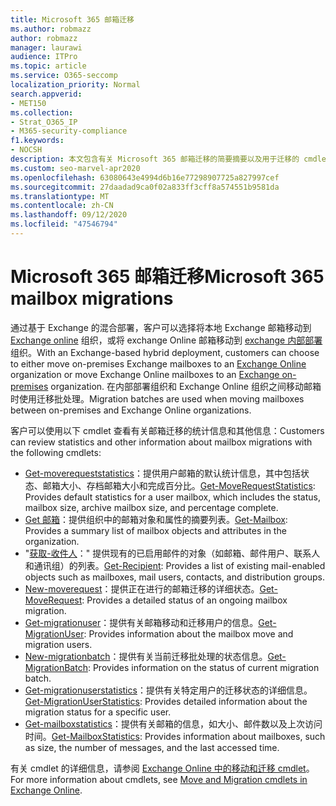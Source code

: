 ```yaml
---
title: Microsoft 365 邮箱迁移
ms.author: robmazz
author: robmazz
manager: laurawi
audience: ITPro
ms.topic: article
ms.service: O365-seccomp
localization_priority: Normal
search.appverid:
- MET150
ms.collection:
- Strat_O365_IP
- M365-security-compliance
f1.keywords:
- NOCSH
description: 本文包含有关 Microsoft 365 邮箱迁移的简要摘要以及用于迁移的 cmdlet 的列表。
ms.custom: seo-marvel-apr2020
ms.openlocfilehash: 63080643e4994d6b16e77298907725a827997cef
ms.sourcegitcommit: 27daadad9ca0f02a833ff3cff8a574551b9581da
ms.translationtype: MT
ms.contentlocale: zh-CN
ms.lasthandoff: 09/12/2020
ms.locfileid: "47546794"
---
```

# <a name="microsoft-365-mailbox-migrations"></a><span data-ttu-id="d1b2e-103">Microsoft 365 邮箱迁移</span><span class="sxs-lookup"><span data-stu-id="d1b2e-103">Microsoft 365 mailbox migrations</span></span>

<span data-ttu-id="d1b2e-104">通过基于 Exchange 的混合部署，客户可以选择将本地 Exchange 邮箱移动到 [Exchange online](https://docs.microsoft.com/Exchange/exchange-online) 组织，或将 exchange Online 邮箱移动到 [exchange 内部部署](https://docs.microsoft.com/Exchange/exchange-server) 组织。</span><span class="sxs-lookup"><span data-stu-id="d1b2e-104">With an Exchange-based hybrid deployment, customers can choose to either move on-premises Exchange mailboxes to an [Exchange Online](https://docs.microsoft.com/Exchange/exchange-online) organization or move Exchange Online mailboxes to an [Exchange on-premises](https://docs.microsoft.com/Exchange/exchange-server) organization.</span></span> <span data-ttu-id="d1b2e-105">在内部部署组织和 Exchange Online 组织之间移动邮箱时使用迁移批处理。</span><span class="sxs-lookup"><span data-stu-id="d1b2e-105">Migration batches are used when moving mailboxes between on-premises and Exchange Online organizations.</span></span>

<span data-ttu-id="d1b2e-106">客户可以使用以下 cmdlet 查看有关邮箱迁移的统计信息和其他信息：</span><span class="sxs-lookup"><span data-stu-id="d1b2e-106">Customers can review statistics and other information about mailbox migrations with the following cmdlets:</span></span>

- <span data-ttu-id="d1b2e-107">[Get-moverequeststatistics](https://docs.microsoft.com/powershell/module/exchange/get-moverequeststatistics)：提供用户邮箱的默认统计信息，其中包括状态、邮箱大小、存档邮箱大小和完成百分比。</span><span class="sxs-lookup"><span data-stu-id="d1b2e-107">[Get-MoveRequestStatistics](https://docs.microsoft.com/powershell/module/exchange/get-moverequeststatistics): Provides default statistics for a user mailbox, which includes the status, mailbox size, archive mailbox size, and percentage complete.</span></span>
- <span data-ttu-id="d1b2e-108">[Get 邮箱](https://docs.microsoft.com/powershell/module/exchange/mailboxes/Get-Mailbox
)：提供组织中的邮箱对象和属性的摘要列表。</span><span class="sxs-lookup"><span data-stu-id="d1b2e-108">[Get-Mailbox](https://docs.microsoft.com/powershell/module/exchange/mailboxes/Get-Mailbox
): Provides a summary list of mailbox objects and attributes in the organization.</span></span>
- <span data-ttu-id="d1b2e-109">"[获取-收件人](https://docs.microsoft.com/powershell/module/exchange/get-recipient)：" 提供现有的已启用邮件的对象（如邮箱、邮件用户、联系人和通讯组）的列表。</span><span class="sxs-lookup"><span data-stu-id="d1b2e-109">[Get-Recipient](https://docs.microsoft.com/powershell/module/exchange/get-recipient): Provides a list of existing mail-enabled objects such as mailboxes, mail users, contacts, and distribution groups.</span></span>
- <span data-ttu-id="d1b2e-110">[New-moverequest](https://docs.microsoft.com/powershell/module/exchange/get-moverequest)：提供正在进行的邮箱迁移的详细状态。</span><span class="sxs-lookup"><span data-stu-id="d1b2e-110">[Get-MoveRequest](https://docs.microsoft.com/powershell/module/exchange/get-moverequest): Provides a detailed status of an ongoing mailbox migration.</span></span>
- <span data-ttu-id="d1b2e-111">[Get-migrationuser](https://docs.microsoft.com/powershell/module/exchange/get-migrationuser)：提供有关邮箱移动和迁移用户的信息。</span><span class="sxs-lookup"><span data-stu-id="d1b2e-111">[Get-MigrationUser](https://docs.microsoft.com/powershell/module/exchange/get-migrationuser): Provides information about the mailbox move and migration users.</span></span>
- <span data-ttu-id="d1b2e-112">[New-migrationbatch](https://docs.microsoft.com/powershell/module/exchange/get-migrationbatch)：提供有关当前迁移批处理的状态信息。</span><span class="sxs-lookup"><span data-stu-id="d1b2e-112">[Get-MigrationBatch](https://docs.microsoft.com/powershell/module/exchange/get-migrationbatch): Provides information on the status of current migration batch.</span></span>
- <span data-ttu-id="d1b2e-113">[Get-migrationuserstatistics](https://docs.microsoft.com/powershell/module/exchange/get-migrationuserstatistics)：提供有关特定用户的迁移状态的详细信息。</span><span class="sxs-lookup"><span data-stu-id="d1b2e-113">[Get-MigrationUserStatistics](https://docs.microsoft.com/powershell/module/exchange/get-migrationuserstatistics): Provides detailed information about the migration status for a specific user.</span></span>
- <span data-ttu-id="d1b2e-114">[Get-mailboxstatistics](https://docs.microsoft.com/powershell/module/exchange/get-mailboxstatistics)：提供有关邮箱的信息，如大小、邮件数以及上次访问时间。</span><span class="sxs-lookup"><span data-stu-id="d1b2e-114">[Get-MailboxStatistics](https://docs.microsoft.com/powershell/module/exchange/get-mailboxstatistics): Provides information about mailboxes, such as size, the number of messages, and the last accessed time.</span></span>

<span data-ttu-id="d1b2e-115">有关 cmdlet 的详细信息，请参阅 [Exchange Online 中的移动和迁移 cmdlet](https://docs.microsoft.com/powershell/exchange/exchange-online-powershell)。</span><span class="sxs-lookup"><span data-stu-id="d1b2e-115">For more information about cmdlets, see [Move and Migration cmdlets in Exchange Online](https://docs.microsoft.com/powershell/exchange/exchange-online-powershell).</span></span>
